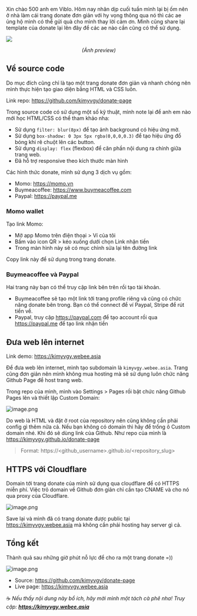 Xin chào 500 anh em Viblo. Hôm nay nhân dịp cuối tuần mình lại bị ốm nên ở nhà làm cái trang donate đơn giản với hy vọng thông qua nó thì các ae ủng hộ mình có thể gửi quà cho mình thay lời cảm ơn. Mình cũng share lại template của donate lại lên đây để các ae nào cần cũng có thể sử dụng.

![](https://images.viblo.asia/b97ffdea-776d-425e-a598-62f600cb2a96.png)

<div align="center">

*(Ảnh preview)*

</div>

## Về source code

Do mục đích cũng chỉ là tạo một trang donate đơn giản và nhanh chóng nên mình thực hiện tạo giao diện bằng HTML và CSS luôn.

Link repo: https://github.com/kimyvgy/donate-page

Trong source code có sử dụng một số kỹ thuật, mình note lại để anh em nào mới học HTML/CSS có thể tham khảo nha:
- Sử dụng `filter: blur(8px)` để tạo ảnh background có hiệu ứng mờ.
- Sử dụng `box-shadow: 0 3px 5px rgba(0,0,0,0.3)` để tạo hiệu ứng đổ bóng khi rê chuột lên các button.
- Sử dụng `display: flex` (flexbox) để căn phần nội dung ra chính giữa trang web.
- Đã hỗ trợ responsive theo kích thước màn hình

Các hình thức donate, mình sử dụng 3 dịch vụ gồm:
- Momo: https://momo.vn
- Buymeacoffee: https://www.buymeacoffee.com
- Paypal: https://paypal.me

### Momo wallet

Tạo link Momo:
- Mở app Momo trên điện thoại > Ví của tôi
- Bấm vào icon QR > kéo xuống dưới chọn Link nhận tiền
- Trong màn hình này sẽ có mục chỉnh sửa lại tên đường link

Copy link này để sử dụng trong trang donate.

### Buymeacoffee và Paypal

Hai trang này bạn có thể truy cập link bên trên rồi tạo tài khoản.
- Buymeacoffee sẽ tạo một link tới trang profile riêng và cũng có chức năng donate bên trong. Bạn có thể connect để ví Paypal, Stripe để rút tiền về.
- Paypal, truy cập https://paypal.com để tạo account rồi qua https://paypal.me để tạo link nhận tiền

## Đưa web lên internet

Link demo: https://kimyvgy.webee.asia

Để đưa web lên internet, mình tạo subdomain là `kimyvgy.webee.asia`. Trang cũng đơn giản nên mình không mua hosting mà sẽ sử dụng luôn chức năng Github Page để host trang web.

Trong repo của mình, mình vào Settings > Pages rồi bật chức năng Github Pages lên và thiết lập Custom Domain:

![image.png](https://images.viblo.asia/88732eb6-b10d-46c2-8c74-23c7669f32d6.png)

Do web là HTML và đặt ở root của repository nên cũng không cần phải config gì thêm nữa cả. Nếu bạn không có domain thì hãy để trống ô Custom domain nhé. Khi đó sẽ dùng link của Github. Như repo của mình là https://kimyvgy.github.io/donate-page

> Format: https://<github_username>.github.io/<repository_slug>

## HTTPS với Cloudflare

Domain tới trang donate của mình sử dụng qua cloudflare để có HTTPS miễn phí. Việc trỏ domain về Github đơn giản chỉ cần tạo CNAME và cho nó qua proxy của Cloudflare.

![image.png](https://images.viblo.asia/a9802edb-e285-427c-8489-71b04aa8596c.png)

Save lại và mình đã có trang donate được public tại https://kimyvgy.webee.asia mà không cần phải hosting hay server gì cả.

## Tổng kết

Thành quả sau những giờ phút nỗ lực để cho ra một trang donate =)) 

![image.png](https://images.viblo.asia/0a9e1a72-835b-4788-ae64-732e64930394.png)

- Source: https://github.com/kimyvgy/donate-page
- Live page: https://kimyvgy.webee.asia

:coffee: *Nếu thấy nội dung này bổ ích, hãy mời mình một tách cà phê nha! Truy cập: **https://kimyvgy.webee.asia***
